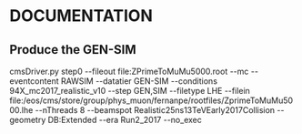 DOCUMENTATION
=========================

Produce the GEN-SIM
--------------

cmsDriver.py step0 --fileout file:ZPrimeToMuMu5000.root --mc --eventcontent RAWSIM --datatier GEN-SIM --conditions 94X_mc2017_realistic_v10 --step GEN,SIM --filetype LHE --filein file:/eos/cms/store/group/phys_muon/fernanpe/rootfiles/ZprimeToMuMu5000.lhe --nThreads 8  --beamspot Realistic25ns13TeVEarly2017Collision --geometry DB:Extended --era Run2_2017 --no_exec